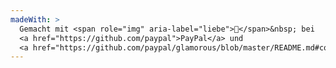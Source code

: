 ```yaml
---
madeWith: >
  Gemacht mit <span role="img" aria-label="liebe">💙</span>&nbsp; bei
  <a href="https://github.com/paypal">PayPal</a> und
  <a href="https://github.com/paypal/glamorous/blob/master/README.md#contributors">Mitwirkende</a>.
---
```


